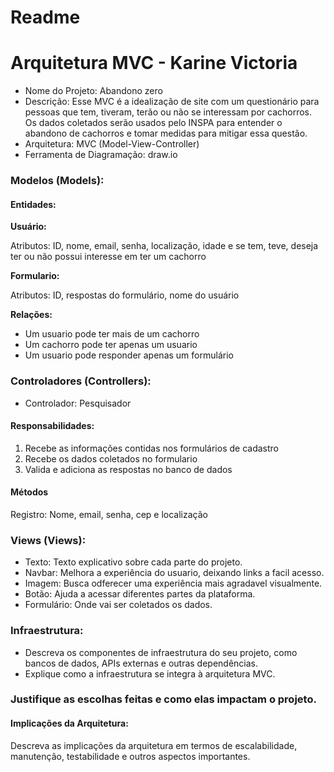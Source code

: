 # Readme

# Arquitetura MVC - Karine Victoria
- Nome do Projeto: Abandono zero
- Descrição: Esse MVC é a idealização de site com um questionário para pessoas que tem, tiveram, terão ou não se interessam por cachorros. Os dados coletados serão usados pelo INSPA para entender  o abandono de cachorros e tomar medidas para mitigar essa questão.
- Arquitetura: MVC (Model-View-Controller)
- Ferramenta de Diagramação: draw.io

### Modelos (Models):

 ####  __Entidades:__

 __Usuário:__
 
 Atributos: ID, nome, email, senha, localização, idade e se tem, teve, deseja ter ou não possui interesse em ter um cachorro

__Formulario:__

Atributos: ID, respostas do formulário, nome do usuário

 __Relações:__
 - Um usuario pode ter mais de um cachorro
 - Um cachorro pode ter apenas um usuario
 - Um usuario pode responder apenas um formulário
 

### Controladores (Controllers):
- Controlador: Pesquisador

 #### __Responsabilidades:__
1. Recebe as informações contidas nos formulários de cadastro
2. Recebe os dados coletados no formulario
3. Valida e adiciona as respostas no banco de dados

#### __Métodos__

Registro: Nome, email, senha, cep e localização


### Views (Views):
- Texto: Texto explicativo sobre cada parte do projeto.
- Navbar: Melhora a experiência do usuario, deixando links a facil acesso.
- Imagem: Busca odferecer uma experiência mais agradavel visualmente.
- Botão: Ajuda a acessar diferentes partes da plataforma.
- Formulário: Onde vai ser coletados os dados.

### Infraestrutura:

- Descreva os componentes de infraestrutura do seu projeto, como bancos de dados, APIs externas e outras dependências.
- Explique como a infraestrutura se integra à arquitetura MVC.


### Justifique as escolhas feitas e como elas impactam o projeto.
#### Implicações da Arquitetura:
Descreva as implicações da arquitetura em termos de escalabilidade, manutenção, testabilidade e outros aspectos importantes.


